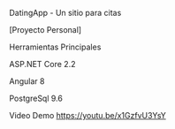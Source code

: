 
DatingApp - Un sitio para citas

[Proyecto Personal]

Herramientas Principales

ASP.NET Core 2.2

Angular 8

PostgreSql 9.6

Video Demo
https://youtu.be/x1GzfvU3YsY
